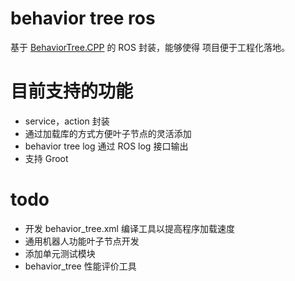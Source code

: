 # behavior tree ros

基于 [BehaviorTree.CPP](https://github.com/BehaviorTree/BehaviorTree.CPP) 的 ROS 封装，能够使得
项目便于工程化落地。

# 目前支持的功能

* service，action 封装
* 通过加载库的方式方便叶子节点的灵活添加
* behavior tree log 通过 ROS log 接口输出
* 支持 Groot

# todo

* 开发 behavior_tree.xml 编译工具以提高程序加载速度
* 通用机器人功能叶子节点开发
* 添加单元测试模块
* behavior_tree 性能评价工具

